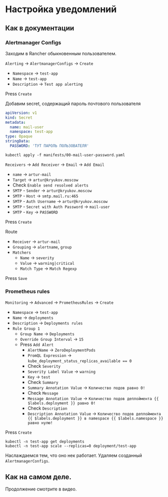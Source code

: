 # Настройка уведомлений

## Как в документации

### Alertmanager Configs

Заходим в Rancher обыкновенным пользователем.

`Alerting` -> `AlertmanagerConfigs` -> `Create`

* `Namespace` -> `test-app`
* `Name` -> `test-app`
* `Description` -> `Test app alerting`

Press `Create`

Добавим secret, содержащий пароль почтового пользователя

```yaml
apiVersion: v1
kind: Secret
metadata:
  name: mail-user
  namespace: test-app
type: Opaque
stringData:
  PASSWORD: 'ТУТ ПАРОЛЬ ПОЛЬЗОВАТЕЛЯ'
```

```shell
kubectl apply -f manifests/00-mail-user-password.yaml
```

`Receivers` -> `Add Receiver` -> `Email` -> `Add Email`

* `name` -> `artur-mail`
* `Target` -> `artur@kryukov.moscow`
* Check `Enable send resolved alerts`
* `SMTP` - `Sender` -> `artur@kryukov.moscow`
* `SMTP` - `Host` -> `smtp.mail.ru:465`
* `SMTP` - `Auth Username` -> `artur@kryukov.moscow`
* `SMTP` - `Secret with Auth Password` -> `mail-user`
* `SMTP` - `Key` -> `PASSWORD`

Press `Create`

Route

* `Receiver` -> `artur-mail`
* `Grouping` -> `alertname`, `group`
* `Matchers`
  * `Name` -> `severity`
  * `Value` -> `warning|critical`
  * `Match Type` -> `Match Regexp`

Press `Save`

### Prometheus rules

`Monitoring` -> `Advanced` -> `PrometheusRules` -> `Create`

* `Namespace` -> `test-app`
* `Name` -> `deployments`
* `Description` -> `Deployments rules`
* `Rule Group 1`
  * `Group Name` -> `Deployments`
  * `Override Group Interval` -> `15`
  * Press `Add Alert`
    * `AlertName` -> `ZeroDeploymentPods`
    * `PromQL Expression` -> `kube_deployment_status_replicas_available == 0`
    * Check `Severity`
    * `Severity Label Value` -> `warning`
    * `Key` -> `test`
    * Check `Summary`
    * `Summary Annotation Value` -> `Количество подов равно 0!`
    * Check `Message`
    * `Message Annotation Value` -> `Количество подов деплоймента {{ $labels.deployment }} равно 0!`
    * Check `Description`
    * `Description Annotation Value` -> `Количество подов деплоймента {{ $labels.deployment }} в namespace {{ $labels.namespace }} равно нулю!`

Press `Create`

```shell
kubectl -n test-app get deployments
kubectl -n test-app scale --replicas=0 deployment/test-app
```

Наслаждаемся тем, что оно нек работает. Удаляем созданный `AlertmanagerConfigs`.

## Как на самом деле.

Продолжение смотрите в видео.



